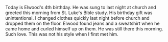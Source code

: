 <html><body><p>Today is Elwood's 4th birthday. He was sung to last night at church and greeted this morning from St. Luke's Bible study. His birthday gift was unintentional. I changed clothes quickly last night before church and dropped them on the floor. Elwood found jeans and a sweatshirt when he came home and curled himself up on them. He was still there this morning. Such love. This was not his style when I first met him.</p></body></html>